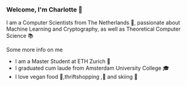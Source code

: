 ### Welcome, I'm Charlotte 👋 



I am a Computer Scientists from The Netherlands :tulip:, passionate about Machine Learning and Cryptography, as well as Theoretical Computer Science :books:

Some more info on me

- I am a Master Student at ETH Zurich :pushpin:
- I graduated cum laude from Amsterdam University College :mortar_board:
- I love vegan food :seedling:,thriftshopping ,:womans_hat: and skiing  :ski:




